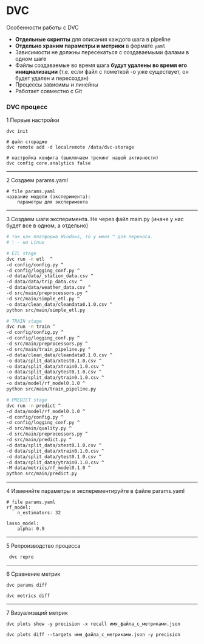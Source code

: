 # DVC

Особенности работы с DVC
- **Отдельные скрипты** для описания каждого шага в pipeline
- **Отдельно храним параметры и метрики** в формате `yaml`
- Зависимости не должны пересекаться с создаваемыми фалами в одном шаге
- Файлы создаваемые во время шага **будут удалены во время его инициализации** (т.е. если файл с пометкой -о уже существует, он будет удален и пересоздан)
- Процессы зависимы и линейны
- Работает совместно с Git

### DVC процесс

1 Первые настройки
```
dvc init 

# файл сторадже
dvc remote add -d localremote /data/dvc-storage

# настройка конфига (выключаем трекинг нашей активности)
dvc config core.analytics false
```
-------------------

2 Создаем params.yaml

```
# file params.yaml
название модели (эксперимента):
    параметры для эксперимента
```

-------------------

3 Создаем шаги эксперимента. Не через файл main.py (иначе у нас будет все в одном, а отдельно)

```bash
# так как платформа Windows, то у меня ^ для переноса.
# \ - на Linux

# ETL stage
dvc run -n etl  ^
-d config/config.py ^
-d config/logging_conf.py ^
-d data/data/_station_data.csv ^
-d data/data/trip_data.csv ^
-d data/data/weather_data.csv ^
-d src/main/preprocessors.py ^
-d src/main/simple_etl.py ^
-o data/clean_data/cleandata0.1.0.csv ^
python src/main/simple_etl.py

# TRAIN stage
dvc run -n train ^
-d config/config.py ^
-d config/logging_conf.py ^
-d src/main/preprocessors.py ^
-d src/main/train_pipeline.py ^
-d data/clean_data/cleandata0.1.0.csv ^
-o data/split_data/xtest0.1.0.csv ^
-o data/split_data/xtrain0.1.0.csv ^
-o data/split_data/ytest0.1.0.csv ^
-o data/split_data/ytrain0.1.0.csv ^
-o data/model/rf_model0.1.0 ^
python src/main/train_pipeline.py

# PREDICT stage
dvc run -n predict ^
-d data/model/rf_model0.1.0 ^
-d config/config.py ^
-d config/logging_conf.py ^
-d src/main/quality.py ^
-d src/main/preprocessors.py ^
-d src/main/predict.py ^
-d data/split_data/xtest0.1.0.csv ^
-d data/split_data/xtrain0.1.0.csv ^
-d data/split_data/ytest0.1.0.csv ^
-d data/split_data/ytrain0.1.0.csv ^
-M data/metrics/rf_model0.1.0 ^
python src/main/predict.py
```
-------------

4 Изменяйте параметры и эксперементируйте в файле params.yaml

```
# file params.yaml
rf_model:
    n_estimators: 32

lasso_model:
    alpha: 0.9
```
---------------------

5  Репроизводство процесса

```
 dvc repro
```
---------------------------

6 Сравнение метрик
```
dvc params diff

dvc metrics diff
```
-----------------------------

7 Визуализаций метрик
```
dvc plots show -y precision -x recall имя_файла_с_метриками.json

dvc plots diff --targets имя_файла_с_метриками.json -y precision
```
